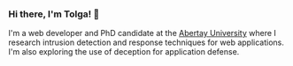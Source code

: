 ### Hi there, I'm Tolga! 👋

I'm a web developer and PhD candidate at the [Abertay University](https://rke.abertay.ac.uk/en/persons/tolga-%C3%BCnl%C3%BC) where I research intrusion detection and response techniques for web applications. I'm also exploring the use of deception for application defense.

<!--
**tolgadevsec/tolgadevsec** is a ✨ _special_ ✨ repository because its `README.md` (this file) appears on your GitHub profile.

Here are some ideas to get you started:

- 🔭 I’m currently working on ...
- 🌱 I’m currently learning ...
- 👯 I’m looking to collaborate on ...
- 🤔 I’m looking for help with ...
- 💬 Ask me about ...
- 📫 How to reach me: ...
- 😄 Pronouns: ...
- ⚡ Fun fact: ...
-->
